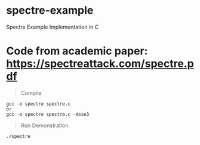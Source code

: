 # spectre-example
Spectre Example Implementation in C
# Code from academic paper: https://spectreattack.com/spectre.pdf
> Compile
```
gcc -o spectre spectre.c
or
gcc -o spectre spectre.c -msse3
```
> Run Demonstration
```
./spectre
```
